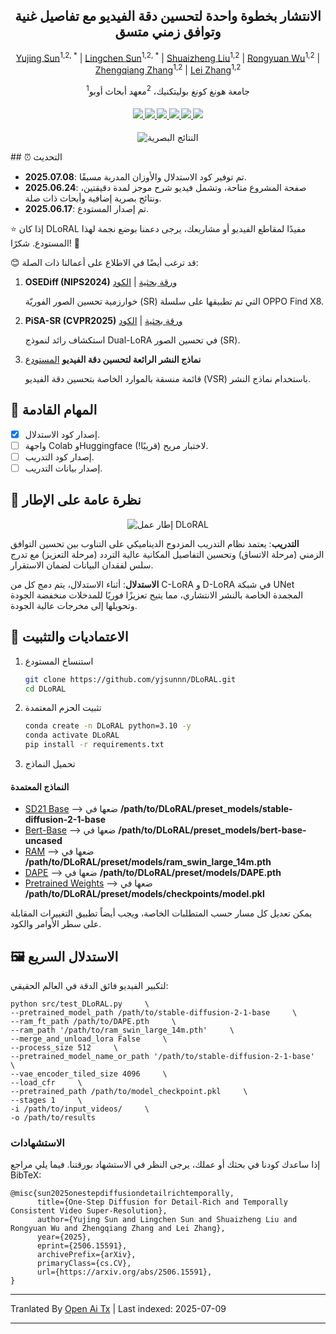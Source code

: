 <div align="center">
<h2>الانتشار بخطوة واحدة لتحسين دقة الفيديو مع تفاصيل غنية وتوافق زمني متسق</h2>

[Yujing Sun](https://yjsunnn.github.io/)<sup>1,2, *</sup> | 
[Lingchen Sun](https://scholar.google.com/citations?hl=zh-CN&tzom=-480&user=ZCDjTn8AAAAJ)<sup>1,2, *</sup> | 
[Shuaizheng Liu](https://scholar.google.com/citations?user=wzdCc-QAAAAJ&hl=en)<sup>1,2</sup> | 
[Rongyuan Wu](https://scholar.google.com/citations?user=A-U8zE8AAAAJ&hl=zh-CN)<sup>1,2</sup> | 
[Zhengqiang Zhang](https://scholar.google.com.tw/citations?user=UX26wSMAAAAJ&hl=en)<sup>1,2</sup> | 
[Lei Zhang](https://www4.comp.polyu.edu.hk/~cslzhang)<sup>1,2</sup>

<sup>1</sup>جامعة هونغ كونغ بوليتكنيك، <sup>2</sup>معهد أبحاث أوبو
</div>

<div>
    <h4 align="center">
        <a href="https://yjsunnn.github.io/DLoRAL-project/" target='_blank'>
        <img src="https://img.shields.io/badge/💡-Project%20Page-gold">
        </a>
        <a href="https://arxiv.org/pdf/2506.15591" target='_blank'>
        <img src="https://img.shields.io/badge/arXiv-2312.06640-b31b1b.svg">
        </a>
        <a href="https://www.youtube.com/embed/Jsk8zSE3U-w?si=jz1Isdzxt_NqqDFL&vq=hd1080" target='_blank'>
        <img src="https://img.shields.io/badge/Demo%20Video-%23FF0000.svg?logo=YouTube&logoColor=white">
        </a>
        <a href="https://www.youtube.com/embed/xzZL8X10_KU?si=vOB3chIa7Zo0l54v" target="_blank">
        <img src="https://img.shields.io/badge/2--Min%20Explainer-brightgreen?logo=YouTube&logoColor=white">
        </a>
        </a>
        <a href="https://github.com/yjsunnn/Awesome-video-super-resolution-diffusion" target="_blank">
        <img src="https://img.shields.io/badge/GitHub-Awesome--VSR--Diffusion-181717.svg?logo=github&logoColor=white">
        </a>
<!--         <a href="https://www.youtube.com/embed/Jsk8zSE3U-w?si=jz1Isdzxt_NqqDFL&vq=hd1080" target='_blank'>
        <img src="https://img.shields.io/badge/1--Min%20Algorithm%20Explainer-%23FF0000.svg?logo=YouTube&logoColor=white">
        </a> -->
        <a href="https://github.com/yjsunnn/DLoRAL" target='_blank' style="text-decoration: none;"><img src="https://visitor-badge.laobi.icu/badge?page_id=yjsunnn/DLoRAL"></a>
    </h4>
</div>

<p align="center">

<img src="https://raw.githubusercontent.com/yjsunnn/DLoRAL/main/assets/visual_results.svg" alt="النتائج البصرية">

</p>
## ⏰ التحديث

- **2025.07.08**: تم توفير كود الاستدلال والأوزان المدربة مسبقًا.
- **2025.06.24**: صفحة المشروع متاحة، وتشمل فيديو شرح موجز لمدة دقيقتين، ونتائج بصرية إضافية وأبحاث ذات صلة.
- **2025.06.17**: تم إصدار المستودع.

:star: إذا كان DLoRAL مفيدًا لمقاطع الفيديو أو مشاريعك، يرجى دعمنا بوضع نجمة لهذا المستودع. شكرًا! :hugs:

😊 قد ترغب أيضًا في الاطلاع على أعمالنا ذات الصلة:

1. **OSEDiff (NIPS2024)** [ورقة بحثية](https://arxiv.org/abs/2406.08177) | [الكود](https://github.com/cswry/OSEDiff/)  

   خوارزمية تحسين الصور الفوريّة (SR) التي تم تطبيقها على سلسلة OPPO Find X8.

2. **PiSA-SR (CVPR2025)** [ورقة بحثية](https://arxiv.org/pdf/2412.03017) | [الكود](https://github.com/csslc/PiSA-SR) 

   استكشاف رائد لنموذج Dual-LoRA في تحسين الصور (SR).

3. **نماذج النشر الرائعة لتحسين دقة الفيديو** [المستودع](https://github.com/yjsunnn/Awesome-video-super-resolution-diffusion)

   قائمة منسقة بالموارد الخاصة بتحسين دقة الفيديو (VSR) باستخدام نماذج النشر.
## 👀 المهام القادمة
- [x] إصدار كود الاستدلال.
- [ ] واجهة Colab وHuggingface لاختبار مريح (قريبًا!).
- [ ] إصدار كود التدريب.
- [ ] إصدار بيانات التدريب.

## 🌟 نظرة عامة على الإطار

<p align="center">

<img src="https://raw.githubusercontent.com/yjsunnn/DLoRAL/main/assets/pipeline.svg" alt="إطار عمل DLoRAL">

</p>

**التدريب**: يعتمد نظام التدريب المزدوج الديناميكي على التناوب بين تحسين التوافق الزمني (مرحلة الاتساق) وتحسين التفاصيل المكانية عالية التردد (مرحلة التعزيز) مع تدرج سلس لفقدان البيانات لضمان الاستقرار.

**الاستدلال**: أثناء الاستدلال، يتم دمج كل من C-LoRA و D-LoRA في شبكة UNet المجمدة الخاصة بالنشر الانتشاري، مما يتيح تعزيزًا فوريًا للمدخلات منخفضة الجودة وتحويلها إلى مخرجات عالية الجودة.
## 🔧 الاعتماديات والتثبيت

1. استنساخ المستودع
    ```bash
    git clone https://github.com/yjsunnn/DLoRAL.git
    cd DLoRAL
    ```

2. تثبيت الحزم المعتمدة
    ```bash
    conda create -n DLoRAL python=3.10 -y
    conda activate DLoRAL
    pip install -r requirements.txt
    ```

3. تحميل النماذج
#### النماذج المعتمدة
* [SD21 Base](https://huggingface.co/stabilityai/stable-diffusion-2-1-base) --> ضعها في **/path/to/DLoRAL/preset_models/stable-diffusion-2-1-base**
* [Bert-Base](https://huggingface.co/google-bert/bert-base-uncased) --> ضعها في **/path/to/DLoRAL/preset_models/bert-base-uncased**
* [RAM](https://huggingface.co/spaces/xinyu1205/recognize-anything/blob/main/ram_swin_large_14m.pth) --> ضعها في **/path/to/DLoRAL/preset/models/ram_swin_large_14m.pth**
* [DAPE](https://drive.google.com/file/d/1KIV6VewwO2eDC9g4Gcvgm-a0LDI7Lmwm/view?usp=drive_link) --> ضعها في **/path/to/DLoRAL/preset/models/DAPE.pth**
* [Pretrained Weights](https://drive.google.com/file/d/1vpcaySpRx_K-tXq2D2EBqFZ-03Foky8G/view?usp=sharing) --> ضعها في **/path/to/DLoRAL/preset/models/checkpoints/model.pkl**

يمكن تعديل كل مسار حسب المتطلبات الخاصة، ويجب أيضاً تطبيق التغييرات المقابلة على سطر الأوامر والكود.
## 🖼️ الاستدلال السريع
لتكبير الفيديو فائق الدقة في العالم الحقيقي:

```
python src/test_DLoRAL.py     \
--pretrained_model_path /path/to/stable-diffusion-2-1-base     \
--ram_ft_path /path/to/DAPE.pth     \
--ram_path '/path/to/ram_swin_large_14m.pth'     \
--merge_and_unload_lora False     \
--process_size 512     \
--pretrained_model_name_or_path '/path/to/stable-diffusion-2-1-base'     \
--vae_encoder_tiled_size 4096     \
--load_cfr     \
--pretrained_path /path/to/model_checkpoint.pkl     \
--stages 1     \
-i /path/to/input_videos/     \
-o /path/to/results
```
### الاستشهادات
إذا ساعدك كودنا في بحثك أو عملك، يرجى النظر في الاستشهاد بورقتنا.
فيما يلي مراجع BibTeX:

```
@misc{sun2025onestepdiffusiondetailrichtemporally,
      title={One-Step Diffusion for Detail-Rich and Temporally Consistent Video Super-Resolution}, 
      author={Yujing Sun and Lingchen Sun and Shuaizheng Liu and Rongyuan Wu and Zhengqiang Zhang and Lei Zhang},
      year={2025},
      eprint={2506.15591},
      archivePrefix={arXiv},
      primaryClass={cs.CV},
      url={https://arxiv.org/abs/2506.15591}, 
}
```

---

Tranlated By [Open Ai Tx](https://github.com/OpenAiTx/OpenAiTx) | Last indexed: 2025-07-09

---